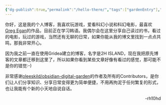 ```yaml
---
{"dg-publish":true,"permalink":"/hello-there/","tags":["gardenEntry"],"dgHomeLink":true,"dgShowLocalGraph":true,"dgShowInlineTitle":true,"dgShowFileTree":true,"dgEnableSearch":true,"dgShowToc":true,"dgLinkPreview":true,"dgShowTags":true,"created":"2025-06-05T11:40:31.949+08:00"}
---
```


你好，这是我的个人博客，我喜欢玩游戏，爱看科幻小说和科幻电影，最喜欢[Greg Egan](https://www.gregegan.net)的作品，目前正在学习韩语。我偶尔会在这里分享自己读过的书，看过的电影，玩过的游戏，当然还有无聊的日常，如果你能从我的博文里找到一点点共鸣，那我非常开心。

因为我之前一直在使用Gridea建立的博客，名字是2H ISLAND，现在我把原先博客的文章都迁移到这里了，所以如果你看到某些文章好像有看过的感觉，那可能不是你的错觉:-)

非常感谢[oleeskild/obsidian-digital-garden](https://github.com/oleeskild/obsidian-digital-garden)的作者及所有的Contributors，是你们让人们分享知识、分享日常变得更为简单便捷，不用再拘泥于任何繁复的形式，也让我能有个新的小天地自说自话。

<div style="text-align: right;">-rh10hd</div>